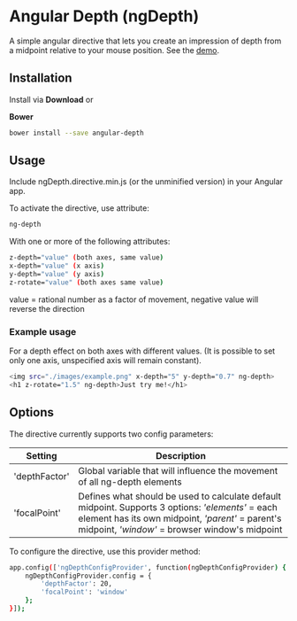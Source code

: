 Angular Depth (ngDepth)
====
A simple angular directive that lets you create an impression of depth from a midpoint relative to your mouse position.
See the [demo](http://www.ngdepth.matuspeciar.com).
## Installation

Install via __Download__ or

__Bower__
```bash
bower install --save angular-depth
```
## Usage
Include ngDepth.directive.min.js (or the unminified version) in your Angular app.

To activate the directive, use attribute:
```bash
ng-depth
```

With one or more of the following attributes:
```bash
z-depth="value" (both axes, same value)
x-depth="value" (x axis)
y-depth="value" (y axis)
z-rotate="value" (both axes same value)
```
value = rational number as a factor of movement, negative value will reverse the direction

### Example usage
For a depth effect on both axes with different values.
(It is possible to set only one axis, unspecified axis will remain constant).
```bash
<img src="./images/example.png" x-depth="5" y-depth="0.7" ng-depth>
<h1 z-rotate="1.5" ng-depth>Just try me!</h1>
```

## Options
The directive currently supports two config parameters:

| Setting | Description |
| --- | --- |
| 'depthFactor' | Global variable that will influence the movement of all ng-depth elements |
| 'focalPoint' | Defines what should be used to calculate default midpoint. Supports 3 options: *'elements'* = each element has its own midpoint, *'parent'* = parent's midpoint, *'window'* = browser window's midpoint|

To configure the directive, use this provider method:
```bash
app.config(['ngDepthConfigProvider', function(ngDepthConfigProvider) {
    ngDepthConfigProvider.config = {
        'depthFactor': 20,
        'focalPoint': 'window'
    };
}]);
```
